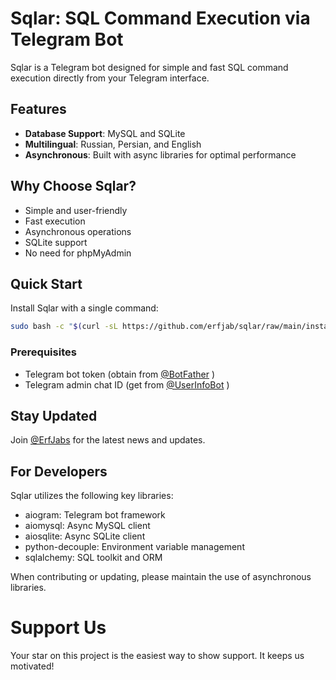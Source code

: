 # Sqlar: SQL Command Execution via Telegram Bot

Sqlar is a Telegram bot designed for simple and fast SQL command execution directly from your Telegram interface.

## Features

- **Database Support**: MySQL and SQLite
- **Multilingual**: Russian, Persian, and English
- **Asynchronous**: Built with async libraries for optimal performance

## Why Choose Sqlar?

- Simple and user-friendly
- Fast execution
- Asynchronous operations
- SQLite support
- No need for phpMyAdmin

## Quick Start

Install Sqlar with a single command:

```bash
sudo bash -c "$(curl -sL https://github.com/erfjab/sqlar/raw/main/install.sh)"
```

### Prerequisites

- Telegram bot token (obtain from [@BotFather](https://t.me/botfather) )
- Telegram admin chat ID (get from [@UserInfoBot](https://t.me/userinfobot) )

## Stay Updated

Join [@ErfJabs](https://t.me/erfjabs) for the latest news and updates.

## For Developers

Sqlar utilizes the following key libraries:

- aiogram: Telegram bot framework
- aiomysql: Async MySQL client
- aiosqlite: Async SQLite client
- python-decouple: Environment variable management
- sqlalchemy: SQL toolkit and ORM

When contributing or updating, please maintain the use of asynchronous libraries.

# Support Us
Your star on this project is the easiest way to show support. It keeps us motivated!